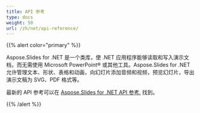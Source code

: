```yaml
---
title: API 参考
type: docs
weight: 50
url: /zh/net/api-reference/
---
```


{{% alert color="primary" %}} 

Aspose.Slides for .NET 是一个类库，使 .NET 应用程序能够读取和写入演示文档，而无需使用 Microsoft PowerPoint® 或其他工具。Aspose.Slides for .NET 允许管理文本、形状、表格和动画，向幻灯片添加音频和视频，预览幻灯片，导出演示文稿为 SVG、PDF 格式等。

最新的 API 参考可以在 [Aspose.Slides for .NET API 参考.](https://reference.aspose.com/slides/net) 找到。

{{% /alert %}}